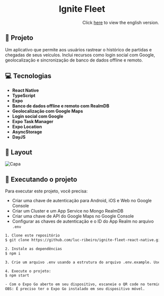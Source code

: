 <div align="center">
  <h1>Ignite Fleet</h1>
</div>

<div align="right">
  Click <a href="https://github.com/luc-ribeiro/ignite-fleet-react-native/blob/main/README.md">here</a> to view the english version.
</div>

## 📄 Projeto

Um aplicativo que permite aos usuários rastrear o histórico de partidas e chegadas de seus veículos. Inclui recursos como login social com Google, geolocalização e sincronização de banco de dados offline e remoto.

## 💻 Tecnologias

- **React Native**
- **TypeScript**
- **Expo**
- **Banco de dados offline e remoto com RealmDB**
- **Geolocalização com Google Maps**
- **Login social com Google**
- **Expo Task Manager**
- **Expo Location**
- **AsyncStorage**
- **DayJS**

## 🔖 Layout 

![Capa](https://github.com/luc-ribeiro/ignite-fleet-react-native/assets/69688077/9fef128a-4699-4153-a01b-90b595f397a9)

## 🚀 Executando o projeto

Para executar este projeto, você precisa:

- Criar uma chave de autenticação para Android, iOS e Web no Google Console
- Criar um Cluster e um App Service no Mongo RealmDB
- Criar uma chave de API do Google Maps no Google Console
- Configurar as chaves de autenticação e o ID do App Realm no arquivo ```.env```

```bash
1. Clone este repositório
$ git clone https://github.com/luc-ribeiro/ignite-fleet-react-native.git

2. Instale as dependências 
$ npm i

3. Crie um arquivo .env usando a estrutura do arquivo .env.example. Use as chaves geradas anteriormente.

4. Execute o projeto:
$ npm start

- Com o Expo Go aberto em seu dispositivo, escaneie o QR code no terminal.
OBS: É preciso ter o Expo Go instalado em seu dispositivo móvel.
```
